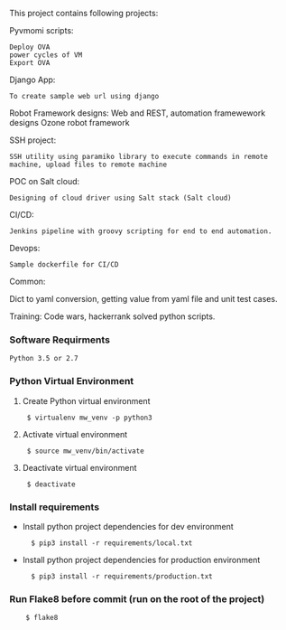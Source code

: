 This project contains following projects:

Pyvmomi scripts:

    Deploy OVA
    power cycles of VM
    Export OVA

Django App:

    To create sample web url using django

Robot Framework designs:
    Web and REST, automation framewework designs
    Ozone robot framework

SSH project:

    SSH utility using paramiko library to execute commands in remote machine, upload files to remote machine

POC on Salt cloud:

    Designing of cloud driver using Salt stack (Salt cloud)

CI/CD:

    Jenkins pipeline with groovy scripting for end to end automation.

Devops:

    Sample dockerfile for CI/CD
Common:

   Dict to yaml conversion, getting value from yaml file and unit test cases.


Training:
    Code wars, hackerrank solved python scripts.


### Software Requirments

    Python 3.5 or 2.7


### Python Virtual Environment

1. Create Python virtual environment
    
        $ virtualenv mw_venv -p python3
    
2. Activate virtual environment 
    
        $ source mw_venv/bin/activate
    
3. Deactivate virtual environment
    
        $ deactivate
    

### Install requirements

* Install python project dependencies for dev environment
   
        $ pip3 install -r requirements/local.txt
    
* Install python project dependencies for production environment

        $ pip3 install -r requirements/production.txt
    



### Run Flake8 before commit (run on the root of the project)

        $ flake8